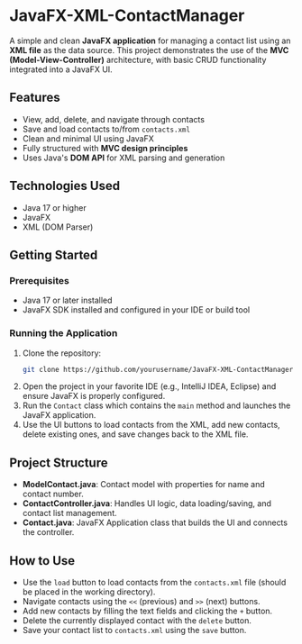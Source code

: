 # JavaFX-XML-ContactManager

A simple and clean **JavaFX application** for managing a contact list using an **XML file** as the data source. This project demonstrates the use of the **MVC (Model-View-Controller)** architecture, with basic CRUD functionality integrated into a JavaFX UI.

## Features

- View, add, delete, and navigate through contacts  
- Save and load contacts to/from `contacts.xml`  
- Clean and minimal UI using JavaFX  
- Fully structured with **MVC design principles**  
- Uses Java's **DOM API** for XML parsing and generation  

## Technologies Used

- Java 17 or higher  
- JavaFX  
- XML (DOM Parser)  

## Getting Started

### Prerequisites

- Java 17 or later installed  
- JavaFX SDK installed and configured in your IDE or build tool  

### Running the Application

1. Clone the repository:
    ```bash
    git clone https://github.com/yourusername/JavaFX-XML-ContactManager.git
    ```
2. Open the project in your favorite IDE (e.g., IntelliJ IDEA, Eclipse) and ensure JavaFX is properly configured.  
3. Run the `Contact` class which contains the `main` method and launches the JavaFX application.  
4. Use the UI buttons to load contacts from the XML, add new contacts, delete existing ones, and save changes back to the XML file.  

## Project Structure

- **ModelContact.java**: Contact model with properties for name and contact number.  
- **ContactController.java**: Handles UI logic, data loading/saving, and contact list management.  
- **Contact.java**: JavaFX Application class that builds the UI and connects the controller.  

## How to Use

- Use the `load` button to load contacts from the `contacts.xml` file (should be placed in the working directory).  
- Navigate contacts using the `<<` (previous) and `>>` (next) buttons.  
- Add new contacts by filling the text fields and clicking the `+` button.  
- Delete the currently displayed contact with the `delete` button.  
- Save your contact list to `contacts.xml` using the `save` button.  


